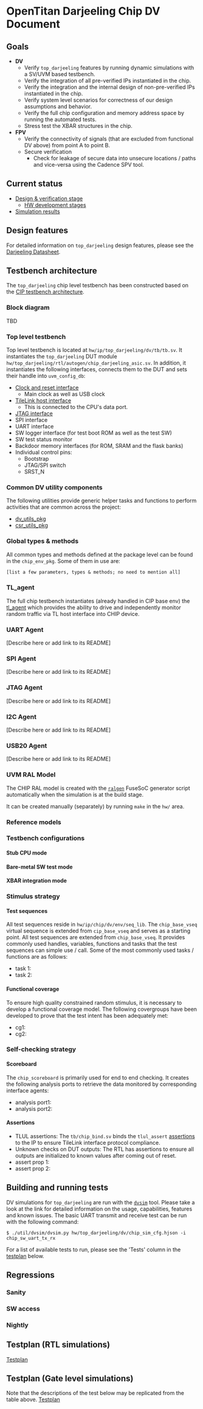 # OpenTitan Darjeeling Chip DV Document

## Goals
* **DV**
  * Verify `top_darjeeling` features by running dynamic simulations with a SV/UVM based testbench.
  * Verify the integration of all pre-verified IPs instantiated in the chip.
  * Verify the integration and the internal design of non-pre-verified IPs instantiated in the chip.
  * Verify system level scenarios for correctness of our design assumptions and behavior.
  * Verify the full chip configuration and memory address space by running the automated tests.
  * Stress test the XBAR structures in the chip.
* **FPV**
  * Verify the connectivity of signals (that are excluded from functional DV above) from point A to point B.
  * Secure verification
    * Check for leakage of secure data into unsecure locations / paths and vice-versa using the Cadence SPV tool.

## Current status
* [Design & verification stage](../../README.md)
  * [HW development stages](../../../doc/project_governance/development_stages.md)
* [Simulation results](https://reports.opentitan.org/integrated/hw/top_darjeeling/dv/latest/report.html)

## Design features
For detailed information on `top_darjeeling` design features, please see the [Darjeeling Datasheet](../doc/datasheet.md).

## Testbench architecture
The `top_darjeeling` chip level testbench has been constructed based on the [CIP testbench architecture](../../dv/sv/cip_lib/README.md).

### Block diagram
TBD

### Top level testbench
Top level testbench is located at `hw/ip/top_darjeeling/dv/tb/tb.sv`.
It instantiates the `top_darjeeling` DUT module `hw/top_darjeeling/rtl/autogen/chip_darjeeling_asic.sv`.
In addition, it instantiates the following interfaces, connects them to the DUT and sets their handle into `uvm_config_db`:
* [Clock and reset interface](../../dv/sv/common_ifs/README.md)
  * Main clock as well as USB clock
* [TileLink host interface](../../dv/sv/tl_agent/README.md)
  * This is connected to the CPU's data port.
* [JTAG interface]()
* SPI interface
* UART interface
* SW logger interface (for test boot ROM as well as the test SW)
* SW test status monitor
* Backdoor memory interfaces (for ROM, SRAM and the flask banks)
* Individual control pins:
  * Bootstrap
  * JTAG/SPI switch
  * SRST_N

### Common DV utility components
The following utilities provide generic helper tasks and functions to perform activities that are common across the project:
* [dv_utils_pkg](../../dv/sv/dv_utils/README.md)
* [csr_utils_pkg](../../dv/sv/csr_utils/README.md)

### Global types & methods
All common types and methods defined at the package level can be found in the `chip_env_pkg`.
Some of them in use are:
```systemverilog
[list a few parameters, types & methods; no need to mention all]
```

### TL_agent
The full chip testbench instantiates (already handled in CIP base env) the [tl_agent](../../dv/sv/tl_agent/README.md) which provides the ability to drive and independently monitor random traffic via TL host interface into CHIP device.

### UART Agent
[Describe here or add link to its README]

### SPI Agent
[Describe here or add link to its README]

### JTAG Agent
[Describe here or add link to its README]

### I2C Agent
[Describe here or add link to its README]

### USB20 Agent
[Describe here or add link to its README]

### UVM RAL Model
The CHIP RAL model is created with the [`ralgen`](../../dv/tools/ralgen/README.md) FuseSoC generator script automatically when the simulation is at the build stage.

It can be created manually (separately) by running `make` in the `hw/` area.

### Reference models

### Testbench configurations

#### Stub CPU mode

#### Bare-metal SW test mode

#### XBAR integration mode

### Stimulus strategy
#### Test sequences
All test sequences reside in `hw/ip/chip/dv/env/seq_lib`.
The `chip_base_vseq` virtual sequence is extended from `cip_base_vseq` and serves as a starting point.
All test sequences are extended from `chip_base_vseq`.
It provides commonly used handles, variables, functions and tasks that the test sequences can simple use / call.
Some of the most commonly used tasks / functions are as follows:
* task 1:
* task 2:

#### Functional coverage
To ensure high quality constrained random stimulus, it is necessary to develop a functional coverage model.
The following covergroups have been developed to prove that the test intent has been adequately met:
* cg1:
* cg2:

### Self-checking strategy
#### Scoreboard
The `chip_scoreboard` is primarily used for end to end checking.
It creates the following analysis ports to retrieve the data monitored by corresponding interface agents:
* analysis port1:
* analysis port2:
<!-- explain inputs monitored, flow of data and outputs checked -->

#### Assertions
* TLUL assertions: The `tb/chip_bind.sv` binds the `tlul_assert` [assertions](../../ip/tlul/doc/TlulProtocolChecker.md) to the IP to ensure TileLink interface protocol compliance.
* Unknown checks on DUT outputs: The RTL has assertions to ensure all outputs are initialized to known values after coming out of reset.
* assert prop 1:
* assert prop 2:

## Building and running tests
DV simulations for `top_darjeeling` are run with the [`dvsim`]() tool.
Please take a look at the link for detailed information on the usage, capabilities, features and known issues.
The basic UART transmit and receive test can be run with the following command:
```console
$ ./util/dvsim/dvsim.py hw/top_darjeeling/dv/chip_sim_cfg.hjson -i chip_sw_uart_tx_rx
```
For a list of available tests  to run, please see the 'Tests' column in the [testplan](#testplan) below.

## Regressions

### Sanity

### SW access

### Nightly

## Testplan (RTL simulations)
[Testplan](../data/chip_testplan.hjson)

## Testplan (Gate level simulations)
Note that the descriptions of the test below may be replicated from the table above.
[Testplan](../data/chip_testplan.hjson)
